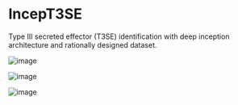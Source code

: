 # IncepT3SE

Type III secreted effector (T3SE) identification with deep inception architecture and rationally designed dataset.


![image](https://github.com/nongchao-er/IncepT3SE/blob/main/plt_fig/Figure1.png)

![image](https://github.com/nongchao-er/IncepT3SE/blob/main/plt_fig/Figure2.png)

![image](https://github.com/nongchao-er/IncepT3SE/blob/main/plt_fig/Figure3.png)
